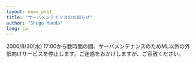 ```yaml
---
layout: news_post
title: "サーバメンテナンスのお知らせ"
author: "Shugo Maeda"
lang: ja
---
```


2006/8/30(水)
17:00から数時間の間、サーバメンテナンスのためML以外の外部向けサービスを停止します。ご迷惑をおかけしますが、ご容赦ください。

